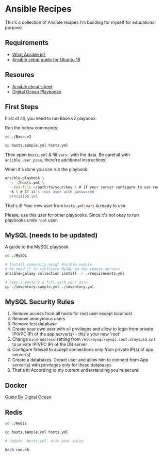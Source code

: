 # Ansible Recipes

This's a collection of Ansible recipes I'm building for myself for educational purpose.

## Requirements

* [What Ansible is?](https://www.youtube.com/watch?v=1id6ERvfozo)
* [Ansible setup guide for Ubuntu 18](https://www.digitalocean.com/community/tutorials/how-to-install-and-configure-ansible-on-ubuntu-18-04)

## Resoures

* [Ansible cheat-sheet](https://www.digitalocean.com/community/cheatsheets/how-to-use-ansible-cheat-sheet-guide)
* [Digital Ocean Playbooks](https://github.com/do-community/ansible-playbooks)

## First Steps

First of all, you need to run Base.v2 playbook.

Run the below commands:

```bash
cd ./Base.v2

cp hosts.sample.yml hosts.yml
```

Then open `hosts.yml` & fill `vars:` with the data. Be carefull with `ansible_user_pass`, there're additional instructions!

When it's done you can run the playbook:

```bash
ansible-playbook \
  -i ./hosts.yml \
  --key-file ~/path/to/your/key \ # If your server configure to use root with key
  -k \ # If it's root user with passwored
  provision.yml
```

That's it! Your new user from `hosts.yml:vars` is ready to use.

Please, use this user for other playbooks. Since it's not okay to run playbooks unde `root` user.

## MySQL (needs to be updated)

A guide to the MySQL playbook.

```bash
cd ./MySQL

# Install community.mysql Ansible module
# We need it to configure MySQL on the remote servers
ansible-galaxy collection install -r ./requirements.yml

# Copy inventory & fill with your data
cp ./inventory.sample.yml ./inventory.yml 
```

## MySQL Security Rules

1. Remove access from all hosts for root user except localhost
2. Remove anonymous users
3. Remove test database
4. Create your own user with all privileges and allow to login from private IP(VPC IP) of the app server(s) - this's your new 'root'
4. Change `bind-address` setting from `/etc/mysql/mysql.conf.d/mysqld.cnf` to private IP(VPC IP) of the DB server
5. Configure firewall to accept connections only from private IP(s) of app server(s)
6. Create a databases. Creaet user and allow him to connect from App server(s) with privileges only for these databases
7. That's it! According to my current understanding you're secure!


## Docker

[Guide By Digital Ocean](https://www.digitalocean.com/community/tutorials/how-to-use-ansible-to-install-and-set-up-docker-on-ubuntu-18-04)


## Redis

```bash
cd ./Redis

cp hosts.sample.yml hosts.yml

# Update `hosts.yml` with your value

bash run.sh
```